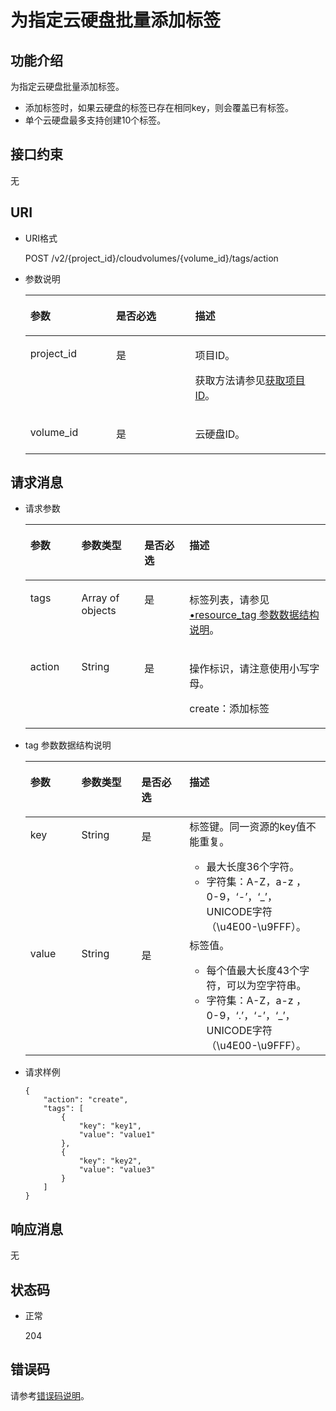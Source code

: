 # 为指定云硬盘批量添加标签<a name="evs_04_2027"></a>

## 功能介绍<a name="section5299350116935"></a>

为指定云硬盘批量添加标签。

-   添加标签时，如果云硬盘的标签已存在相同key，则会覆盖已有标签。
-   单个云硬盘最多支持创建10个标签。

## 接口约束<a name="section4466609116935"></a>

无

## URI<a name="section1378135716935"></a>

-   URI格式

    POST /v2/\{project\_id\}/cloudvolumes/\{volume\_id\}/tags/action

-   参数说明

    <a name="table28484833104128"></a>
    <table><thead align="left"><tr id="row60547305104128"><th class="cellrowborder" valign="top" width="28.57%" id="mcps1.1.4.1.1"><p id="p5384679104128"><a name="p5384679104128"></a><a name="p5384679104128"></a>参数</p>
    </th>
    <th class="cellrowborder" valign="top" width="26.340000000000003%" id="mcps1.1.4.1.2"><p id="p33505894104128"><a name="p33505894104128"></a><a name="p33505894104128"></a>是否必选</p>
    </th>
    <th class="cellrowborder" valign="top" width="45.09%" id="mcps1.1.4.1.3"><p id="p29622926104128"><a name="p29622926104128"></a><a name="p29622926104128"></a>描述</p>
    </th>
    </tr>
    </thead>
    <tbody><tr id="row50646790104128"><td class="cellrowborder" valign="top" width="28.57%" headers="mcps1.1.4.1.1 "><p id="p16385142185226"><a name="p16385142185226"></a><a name="p16385142185226"></a>project_id</p>
    </td>
    <td class="cellrowborder" valign="top" width="26.340000000000003%" headers="mcps1.1.4.1.2 "><p id="p52128135185226"><a name="p52128135185226"></a><a name="p52128135185226"></a>是</p>
    </td>
    <td class="cellrowborder" valign="top" width="45.09%" headers="mcps1.1.4.1.3 "><p id="p50566709185232"><a name="p50566709185232"></a><a name="p50566709185232"></a>项目ID。</p>
    <p id="p55811451337"><a name="p55811451337"></a><a name="p55811451337"></a>获取方法请参见<a href="获取项目ID.md">获取项目ID</a>。</p>
    </td>
    </tr>
    <tr id="row40869685152038"><td class="cellrowborder" valign="top" width="28.57%" headers="mcps1.1.4.1.1 "><p id="p66238361185240"><a name="p66238361185240"></a><a name="p66238361185240"></a>volume_id</p>
    </td>
    <td class="cellrowborder" valign="top" width="26.340000000000003%" headers="mcps1.1.4.1.2 "><p id="p63707038185240"><a name="p63707038185240"></a><a name="p63707038185240"></a>是</p>
    </td>
    <td class="cellrowborder" valign="top" width="45.09%" headers="mcps1.1.4.1.3 "><p id="p42707547152038"><a name="p42707547152038"></a><a name="p42707547152038"></a>云硬盘ID。</p>
    </td>
    </tr>
    </tbody>
    </table>


## 请求消息<a name="section5573802716935"></a>

-   请求参数

    <a name="table54577306"></a>
    <table><thead align="left"><tr id="row28922261"><th class="cellrowborder" valign="top" width="17%" id="mcps1.1.5.1.1"><p id="p61001774"><a name="p61001774"></a><a name="p61001774"></a>参数</p>
    </th>
    <th class="cellrowborder" valign="top" width="21%" id="mcps1.1.5.1.2"><p id="p42196623"><a name="p42196623"></a><a name="p42196623"></a>参数类型</p>
    </th>
    <th class="cellrowborder" valign="top" width="15%" id="mcps1.1.5.1.3"><p id="p62483297"><a name="p62483297"></a><a name="p62483297"></a>是否必选</p>
    </th>
    <th class="cellrowborder" valign="top" width="47%" id="mcps1.1.5.1.4"><p id="p27982283"><a name="p27982283"></a><a name="p27982283"></a>描述</p>
    </th>
    </tr>
    </thead>
    <tbody><tr id="row50513961"><td class="cellrowborder" valign="top" width="17%" headers="mcps1.1.5.1.1 "><p id="p52260429185445"><a name="p52260429185445"></a><a name="p52260429185445"></a>tags</p>
    </td>
    <td class="cellrowborder" valign="top" width="21%" headers="mcps1.1.5.1.2 "><p id="p5236376185445"><a name="p5236376185445"></a><a name="p5236376185445"></a>Array of objects</p>
    </td>
    <td class="cellrowborder" valign="top" width="15%" headers="mcps1.1.5.1.3 "><p id="p21493324185445"><a name="p21493324185445"></a><a name="p21493324185445"></a>是</p>
    </td>
    <td class="cellrowborder" valign="top" width="47%" headers="mcps1.1.5.1.4 "><p id="p63237647185445"><a name="p63237647185445"></a><a name="p63237647185445"></a>标签列表，请参见<a href="#li4495404118563">•resource_tag 参数数据结构说明</a>。</p>
    </td>
    </tr>
    <tr id="row5477191"><td class="cellrowborder" valign="top" width="17%" headers="mcps1.1.5.1.1 "><p id="p63564655185445"><a name="p63564655185445"></a><a name="p63564655185445"></a>action</p>
    </td>
    <td class="cellrowborder" valign="top" width="21%" headers="mcps1.1.5.1.2 "><p id="p48463411185445"><a name="p48463411185445"></a><a name="p48463411185445"></a>String</p>
    </td>
    <td class="cellrowborder" valign="top" width="15%" headers="mcps1.1.5.1.3 "><p id="p33222212185445"><a name="p33222212185445"></a><a name="p33222212185445"></a>是</p>
    </td>
    <td class="cellrowborder" valign="top" width="47%" headers="mcps1.1.5.1.4 "><p id="p8076185185456"><a name="p8076185185456"></a><a name="p8076185185456"></a>操作标识，请注意使用小写字母。</p>
    <p id="p1055696513"><a name="p1055696513"></a><a name="p1055696513"></a>create：添加标签</p>
    </td>
    </tr>
    </tbody>
    </table>

-   <a name="li4495404118563"></a>tag 参数数据结构说明

    <a name="table24916402185553"></a>
    <table><thead align="left"><tr id="row45194334185553"><th class="cellrowborder" valign="top" width="17%" id="mcps1.1.5.1.1"><p id="p36862455185553"><a name="p36862455185553"></a><a name="p36862455185553"></a>参数</p>
    </th>
    <th class="cellrowborder" valign="top" width="20%" id="mcps1.1.5.1.2"><p id="p33068848185553"><a name="p33068848185553"></a><a name="p33068848185553"></a>参数类型</p>
    </th>
    <th class="cellrowborder" valign="top" width="16%" id="mcps1.1.5.1.3"><p id="p61330993185553"><a name="p61330993185553"></a><a name="p61330993185553"></a>是否必选</p>
    </th>
    <th class="cellrowborder" valign="top" width="47%" id="mcps1.1.5.1.4"><p id="p1754531185553"><a name="p1754531185553"></a><a name="p1754531185553"></a>描述</p>
    </th>
    </tr>
    </thead>
    <tbody><tr id="row7899309185553"><td class="cellrowborder" valign="top" width="17%" headers="mcps1.1.5.1.1 "><p id="p27402824185630"><a name="p27402824185630"></a><a name="p27402824185630"></a>key</p>
    </td>
    <td class="cellrowborder" valign="top" width="20%" headers="mcps1.1.5.1.2 "><p id="p5036281185630"><a name="p5036281185630"></a><a name="p5036281185630"></a>String</p>
    </td>
    <td class="cellrowborder" valign="top" width="16%" headers="mcps1.1.5.1.3 "><p id="p5285618185630"><a name="p5285618185630"></a><a name="p5285618185630"></a>是</p>
    </td>
    <td class="cellrowborder" valign="top" width="47%" headers="mcps1.1.5.1.4 "><div class="p" id="p5281357101813"><a name="p5281357101813"></a><a name="p5281357101813"></a>标签键。同一资源的key值不能重复。<a name="ul17970183916119"></a><a name="ul17970183916119"></a><ul id="ul17970183916119"><li>最大长度36个字符。</li><li>字符集：A-Z，a-z ， 0-9，‘-’，‘_’，UNICODE字符（\u4E00-\u9FFF）。</li></ul>
    </div>
    </td>
    </tr>
    <tr id="row55890127185553"><td class="cellrowborder" valign="top" width="17%" headers="mcps1.1.5.1.1 "><p id="p54294233185630"><a name="p54294233185630"></a><a name="p54294233185630"></a>value</p>
    </td>
    <td class="cellrowborder" valign="top" width="20%" headers="mcps1.1.5.1.2 "><p id="p35756723185630"><a name="p35756723185630"></a><a name="p35756723185630"></a>String</p>
    </td>
    <td class="cellrowborder" valign="top" width="16%" headers="mcps1.1.5.1.3 "><p id="p10613433185630"><a name="p10613433185630"></a><a name="p10613433185630"></a>是</p>
    </td>
    <td class="cellrowborder" valign="top" width="47%" headers="mcps1.1.5.1.4 "><div class="p" id="p1647151518204"><a name="p1647151518204"></a><a name="p1647151518204"></a>标签值。<a name="ul44344813212"></a><a name="ul44344813212"></a><ul id="ul44344813212"><li>每个值最大长度43个字符，可以为空字符串。</li><li>字符集：A-Z，a-z ， 0-9，‘.’，‘-’，‘_’，UNICODE字符（\u4E00-\u9FFF）。</li></ul>
    </div>
    </td>
    </tr>
    </tbody>
    </table>

-   请求样例

    ```
    {
        "action": "create", 
        "tags": [
            {
                "key": "key1", 
                "value": "value1"
            }, 
            {
                "key": "key2", 
                "value": "value3"
            }
        ]
    }
    ```


## 响应消息<a name="section3215934016935"></a>

无

## 状态码<a name="section6050296116935"></a>

-   正常

    204


## 错误码<a name="section431317151242"></a>

请参考[错误码说明](错误码说明.md)。

